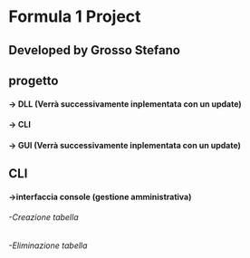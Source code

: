 # Formula 1 Project
## Developed by Grosso Stefano

## progetto
#### -> DLL (Verrà successivamente inplementata con un update)
#### -> CLI 
#### -> GUI (Verrà successivamente inplementata con un update)

## CLI
#### ->interfaccia console (gestione amministrativa)
###### -Creazione tabella
###### -Eliminazione tabella


